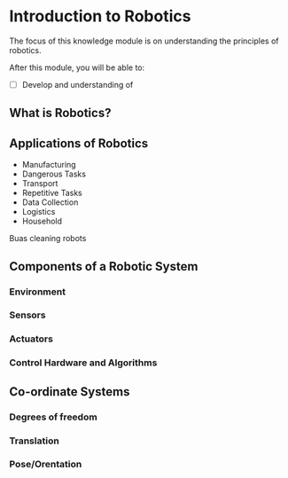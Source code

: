 # Introduction to Robotics


The focus of this knowledge module is on understanding the principles of robotics.

After this module, you will be able to:
- [ ] Develop and understanding of

## What is Robotics?
## Applications of Robotics

- Manufacturing
- Dangerous Tasks
- Transport
- Repetitive Tasks
- Data Collection
- Logistics
- Household

Buas cleaning robots

## Components of a Robotic System
### Environment
### Sensors
### Actuators
### Control Hardware and Algorithms
## Co-ordinate Systems
### Degrees of freedom
### Translation
### Pose/Orentation